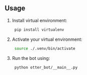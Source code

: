 ## Usage

1. Install virtual environment:
   ```sh
    pip install virtualenv
   ```
2. Activate your virtual environment:
   ```sh
    source ./.venv/bin/activate
   ```
3. Run the bot using:
   ```sh
    python otter_bot/__main__.py
   ```
